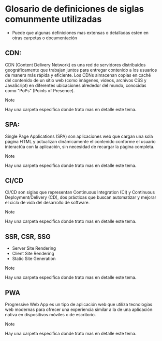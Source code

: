 # Glosario de definiciones de siglas comunmente utilizadas

- Puede que algunas definiciones mas extensas o detalladas esten en otras carpetas o documentación

## CDN:

CDN (Content Delivery Network) es una red de servidores distribuidos geográficamente que trabajan juntos para entregar contenido a los usuarios de manera más rápida y eficiente. Los CDNs almacenan copias en caché del contenido de un sitio web (como imágenes, videos, archivos CSS y JavaScript) en diferentes ubicaciones alrededor del mundo, conocidas como "PoPs" (Points of Presence).

> [!NOTE]
> Hay una carpeta especifica donde trato mas en detalle este tema.

## SPA:

Single Page Applications (SPA) son aplicaciones web que cargan una sola página HTML y actualizan dinámicamente el contenido conforme el usuario interactúa con la aplicación, sin necesidad de recargar la página completa.

> [!NOTE]
> Hay una carpeta especifica donde trato mas en detalle este tema.

## CI/CD

CI/CD son siglas que representan Continuous Integration (CI) y Continuous Deployment/Delivery (CD), dos prácticas que buscan automatizar y mejorar el ciclo de vida del desarrollo de software.

> [!NOTE]
> Hay una carpeta especifica donde trato mas en detalle este tema.

## SSR, CSR, SSG

- Server Site Rendering
- Client Site Rendering
- Static Site Generation

> [!NOTE]
> Hay una carpeta especifica donde trato mas en detalle este tema.

## PWA

Progressive Web App es un tipo de aplicación web que utiliza tecnologías web modernas para ofrecer una experiencia similar a la de una aplicación nativa en dispositivos móviles o de escritorio.

> [!NOTE]
> Hay una carpeta especifica donde trato mas en detalle este tema.